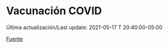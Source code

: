 # Vacunación COVID

 Última actualización/Last update: 2021-05-17 T 20:40:00-05:00

 [Fuente](https://coronavirus.gob.mx/vacunacion-covid/)
